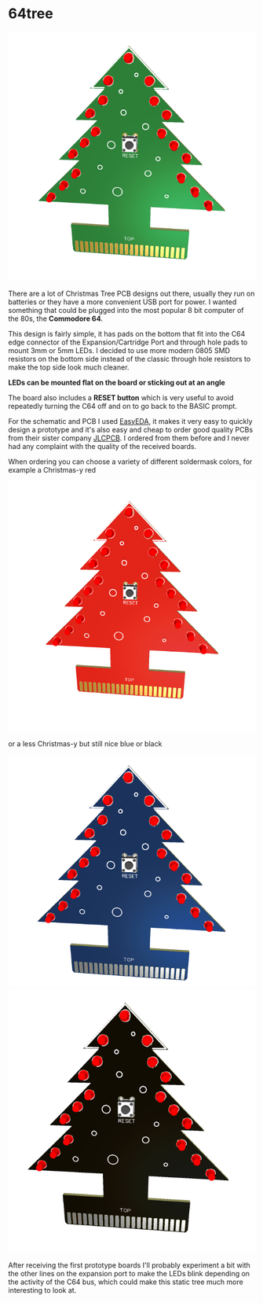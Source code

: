 # 64tree

![Green PCB](https://raw.githubusercontent.com/revpc18/64tree/main/3d_green.png)

There are a lot of Christmas Tree PCB designs out there, usually they run on batteries or they have a more convenient USB port for power. I wanted something that could be plugged into the most popular 8 bit computer of the 80s, the **Commodore 64**.

This design is fairly simple, it has pads on the bottom that fit into the C64 edge connector of the Expansion/Cartridge Port and through hole pads to mount 3mm or 5mm LEDs. I decided to use more modern 0805 SMD resistors on the bottom side instead of the classic through hole resistors to make the top side look much cleaner.

**LEDs can be mounted flat on the board or sticking out at an angle**

The board also includes a **RESET button** which is very useful to avoid repeatedly turning the C64 off and on to go back to the BASIC prompt.

For the schematic and PCB I used [EasyEDA](https://easyeda.com), it makes it very easy to quickly design a prototype and it's also easy and cheap to order good quality PCBs from their sister company [JLCPCB](https://jlcpcb.com). I ordered from them before and I never had any complaint with the quality of the received boards.

When ordering you can choose a variety of different soldermask colors, for example a Christmas-y red

![Red PCB](https://raw.githubusercontent.com/revpc18/64tree/main/3d_red.png)

or a less Christmas-y but still nice blue or black

![Blue PCB](https://raw.githubusercontent.com/revpc18/64tree/main/3d_blue.png)
![Black PCB](https://raw.githubusercontent.com/revpc18/64tree/main/3d_black.png)

After receiving the first prototype boards I'll probably experiment a bit with the other lines on the expansion port to make the LEDs blink depending on the activity of the C64 bus, which could make this static tree much more interesting to look at.
